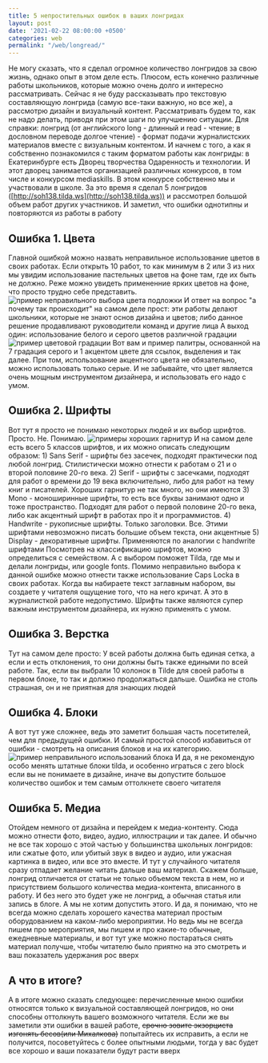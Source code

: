 ```yaml
---
title: 5 непростительных ошибок в ваших лонгридах
layout: post
date: '2021-02-22 08:00:00 +0500'
categories: web
permalink: "/web/longread/"
---
```

Не могу сказать, что я сделал огромное количество лонгридов за свою жизнь, однако опыт в этом деле есть. Плюсом, есть конечно различные работы школьников, которые можно очень долго и интересно рассматривать.
Сейчас я не буду рассказывать про текстовую составляющую лонгрида (самую все-таки важную, но все же), а рассмотрю дизайн и визуальный контент.
Рассматривать будем то, как не надо делать, приводя при этом шаги по улучшению ситуации.
Для справки: лонгрид (от английского long - длинный и read - чтение; в дословном переводе долгое чтение) - формат подачи журналистских материалов вместе с визуальным контентом.
И начнем с того, а как я собственно познакомился с таким форматом работы как лонгриды: в Екатеринбурге есть Дворец творчества Одаренность и технологии. И этот дворец занимается организацией различных конкурсов, в том числе и конкурсом mediaskills. В этом конкурсе собственно мы и участвовали в школе. За это время я сделал 5 лонгридов ([http://soh138.tilda.ws](http://soh138.tilda.ws)) и рассмотрел большой объем работ других участников. И заметил, что ошибки однотипны и повторяются из работы в работу
## Ошибка 1. Цвета ##
Главной ошибкой можно назвать неправильное использование цветов в своих работах. Если открыть 10 работ, то как минимум в 2 или 3 из них мы увидим использование пастельных цветов на фоне там, где их быть не должно. Реже можно увидеть примененние ярких цветов на фоне, что просто трудно себе представить. 
![пример неправильного выбора цвета подложки]({{site.url}}/img/posts/1_1.png)
И ответ на вопрос "а почему так происходит" на самом деле прост: эти работы делают школьники, которые не знают основ дизайна и цветов; либо данное решение продавливают руководители команд и другие лица
А выход один: использование белого и серого цветов различной градации
![пример цветовой градации]({{site.url}}/img/posts/1_2.png)
Вот вам и пример палитры, основанной на 7 градация серого и 1 акцентом цвете для ссылок, выделения и так далее. При том, использование акцентного цвета не обязательно, можно использовать только серые.
И не забывайте, что цвет является очень мощным инструментом дизайнера, и использовать его надо с умом.
## Ошибка 2. Шрифты ##
Вот тут я просто не понимаю некоторых людей и их выбор шрифтов. Просто. Не. Понимаю.
![примеры хороших гарнитур]({{site.url}}/img/posts/1_2.png)
И на самом деле есть всего 5 классов шрифтов, и их можно описать следующим образом: 
	1) Sans Serif - шрифты без засечек, подходят практически под любой лонгрид. Стилистически можно отнести к работам о 21 и о второй половине 20-го века. 
	2) Serif - шрифты с засечками, подходят для работ о времени до 19 века включительно, либо для работ на тему книг и писателей. Хороших гарнитур не так много, но они имеются
	3) Mono - моноширинные шрифты, то есть все буквы занимают одно и тоже пространство. Подходят для работ о первой половине 20-го века, либо как акцентный шрифт в работах про it и программистов.
	4) Handwrite - рукописные шрифты. Только заголовки. Все. Этими шрифтами невозможно писать большие объем текста, они акцентные
	5) Display - декоративные шрифты. Применяются по аналогии с handwrite шрифтами
Посмотрев на классификацию шрифтов, можно определиться с семейством. А с выбором поможет Tilda, где мы и делали лонгриды, или google fonts.
Помимо неправильно выбора к данной ошибке можно отнести также использование Caps Lockа в своих работах. Когда вы набираете текст заглавным набором, вы создаете у читателя ощущение того, что на него кричат. А это в журналисткой работе недопустимо.
Шрифты также являются супер важным инструментом дизайнера, их нужно применять с умом.
## Ошибка 3. Верстка ##
Тут на самом деле просто: У всей работы должна быть единая сетка, а если и есть отклонения, то они должны быть также едиными по всей работе. Так, если вы выбрали 10 колонок в Tilde для своей работы в первом блоке, то так и должно продолжаться дальше. Ошибка не столь страшная, он и не приятная для знающих людей
## Ошибка 4. Блоки ##
А вот тут уже сложнее, ведь это заметит большая часть посетителей, чем для предыдущей ошибки. И самый простой способ избавиться от ошибки - смотреть на описания блоков и на их категорию.
![пример неправильного использований блока]({{site.url}}/img/posts/1_1.png)
И да, я не рекомендую особо менять штатные блоки tilda, и особенно играться с zero block если вы не понимаете в дизайне, иначе вы допустите большое количество ошибок и тем самым оттолкнете своего читателя
## Ошибка 5. Медиа ##
Отойдем немного от дизайна и перейдем к медиа-контенту. Сюда можно отнести фото, видео, аудио, иллюстрации и так далее. И обычно не все так хорошо с этой частью у большинства школьных лонгридов: или сжатые фото, или убитый звук в видео и аудио, или  ужасная картинка в видео, или все это вместе. И тут у случайного читателя сразу отпадает желание читать дальше ваш материал. Скажем больше, лонгрид отличается от статьи не только объемом текста в нем, но и присутствием большого количества медиа-контента, вписанного в работу. И без него это будет уже не лонгрид, а обычная статья или запись в блоге. А мы не хотим допустить этого. 
И да, я понимаю, что не всегда можно сделать хорошего качества материал простым оборудованием на каком-либо мероприятии. Но ведь мы не всегда пишем про мероприятия, мы пишем и про какие-то обычные, ежедневные материалы, и вот тут уже можно постараться снять материал получше, чтобы читателю было приятно на это смотреть и ваш показатель удержания рос вверх
## А что в итоге? ##
А в итоге можно сказать следующее: перечисленные мною ошибки относятся только к визуальной составляющей лонгридов, но они способны оттолкнуть вашего возможного читателя. Если же вы заметили эти ошибки в вашей работе, ~~срочно зовите экзорциста изгонять бесов(или Михалкова)~~ попытайтесь их исправить, а если не получится, посоветуйтесь с более опытными людьми, тогда у вас будет все хорошо и ваши показатели будут расти вверх

